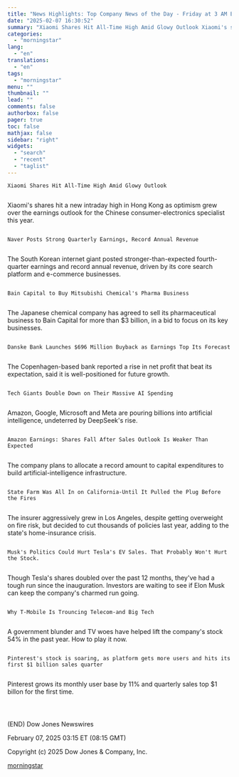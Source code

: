 ```yaml
---
title: "News Highlights: Top Company News of the Day - Friday at 3 AM ET"
date: "2025-02-07 16:30:52"
summary: "Xiaomi Shares Hit All-Time High Amid Glowy Outlook Xiaomi's shares hit a new intraday high in Hong Kong as optimism grew over the earnings outlook for the Chinese consumer-electronics specialist this year. Naver Posts Strong Quarterly Earnings, Record Annual Revenue The South Korean internet giant posted stronger-than-expected fourth-quarter earnings and..."
categories:
  - "morningstar"
lang:
  - "en"
translations:
  - "en"
tags:
  - "morningstar"
menu: ""
thumbnail: ""
lead: ""
comments: false
authorbox: false
pager: true
toc: false
mathjax: false
sidebar: "right"
widgets:
  - "search"
  - "recent"
  - "taglist"
---
```


```
Xiaomi Shares Hit All-Time High Amid Glowy Outlook 
 
```

Xiaomi's shares hit a new intraday high in Hong Kong as optimism grew over the earnings outlook for the Chinese consumer-electronics specialist this year.

```
 
Naver Posts Strong Quarterly Earnings, Record Annual Revenue 
 
```

The South Korean internet giant posted stronger-than-expected fourth-quarter earnings and record annual revenue, driven by its core search platform and e-commerce businesses.

```
 
Bain Capital to Buy Mitsubishi Chemical's Pharma Business 
 
```

The Japanese chemical company has agreed to sell its pharmaceutical business to Bain Capital for more than $3 billion, in a bid to focus on its key businesses.

```
 
Danske Bank Launches $696 Million Buyback as Earnings Top Its Forecast 
 
```

The Copenhagen-based bank reported a rise in net profit that beat its expectation, said it is well-positioned for future growth.

```
 
Tech Giants Double Down on Their Massive AI Spending 
 
```

Amazon, Google, Microsoft and Meta are pouring billions into artificial intelligence, undeterred by DeepSeek's rise.

```
 
Amazon Earnings: Shares Fall After Sales Outlook Is Weaker Than Expected 
 
```

The company plans to allocate a record amount to capital expenditures to build artificial-intelligence infrastructure.

```
 
State Farm Was All In on California-Until It Pulled the Plug Before the Fires 
 
```

The insurer aggressively grew in Los Angeles, despite getting overweight on fire risk, but decided to cut thousands of policies last year, adding to the state's home-insurance crisis.

```
 
Musk's Politics Could Hurt Tesla's EV Sales. That Probably Won't Hurt the Stock. 
 
```

Though Tesla's shares doubled over the past 12 months, they've had a tough run since the inauguration. Investors are waiting to see if Elon Musk can keep the company's charmed run going.

```
 
Why T-Mobile Is Trouncing Telecom-and Big Tech 
 
```

A government blunder and TV woes have helped lift the company's stock 54% in the past year. How to play it now.

```
 
Pinterest's stock is soaring, as platform gets more users and hits its first $1 billion sales quarter 
 
```

Pinterest grows its monthly user base by 11% and quarterly sales top $1 billon for the first time.

```
 
 
```

(END) Dow Jones Newswires

February 07, 2025 03:15 ET (08:15 GMT)

Copyright (c) 2025 Dow Jones & Company, Inc.

[morningstar](https://www.morningstar.com/news/dow-jones/202502073218/news-highlights-top-company-news-of-the-day-friday-at-3-am-et)
